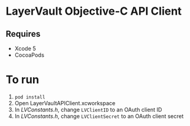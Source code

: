 # LayerVault Objective-C API Client

## Requires
- Xcode 5
- CocoaPods


# To run
1. `pod install`
2. Open LayerVaultAPIClient.xcworkspace
3. In _LVConstants.h_, change `LVClientID` to an OAuth client ID
4. In _LVConstants.h_, change `LVClientSecret` to an OAuth client secret
